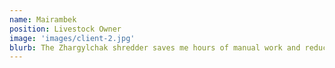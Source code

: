 ```yaml
---
name: Mairambek
position: Livestock Owner
image: 'images/client-2.jpg'
blurb: The Zhargylchak shredder saves me hours of manual work and reduces hay waste. I had previously purchased several Chinese-made models, but they all broke quickly. Zhargylchak, on the other hand, is built with high-quality, thick metal and precision-crafted parts. It shreds hay incredibly fast and works reliably day after day — it’s a machine I can truly depend on.
---
```

